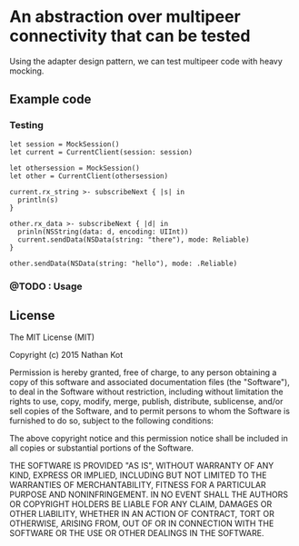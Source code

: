 # An abstraction over multipeer connectivity that can be tested

Using the adapter design pattern, we can test multipeer code with heavy mocking.

## Example code

### Testing

```
let session = MockSession()
let current = CurrentClient(session: session)

let othersession = MockSession()
let other = CurrentClient(othersession)

current.rx_string >- subscribeNext { |s| in
  println(s)
}

other.rx_data >- subscribeNext { |d| in
  prinln(NSString(data: d, encoding: UIInt))
  current.sendData(NSData(string: "there"), mode: Reliable)
}

other.sendData(NSData(string: "hello"), mode: .Reliable)
```

### @TODO : Usage

## License

The MIT License (MIT)

Copyright (c) 2015 Nathan Kot

Permission is hereby granted, free of charge, to any person obtaining a copy
of this software and associated documentation files (the "Software"), to deal
in the Software without restriction, including without limitation the rights
to use, copy, modify, merge, publish, distribute, sublicense, and/or sell
copies of the Software, and to permit persons to whom the Software is
furnished to do so, subject to the following conditions:

The above copyright notice and this permission notice shall be included in
all copies or substantial portions of the Software.

THE SOFTWARE IS PROVIDED "AS IS", WITHOUT WARRANTY OF ANY KIND, EXPRESS OR
IMPLIED, INCLUDING BUT NOT LIMITED TO THE WARRANTIES OF MERCHANTABILITY,
FITNESS FOR A PARTICULAR PURPOSE AND NONINFRINGEMENT. IN NO EVENT SHALL THE
AUTHORS OR COPYRIGHT HOLDERS BE LIABLE FOR ANY CLAIM, DAMAGES OR OTHER
LIABILITY, WHETHER IN AN ACTION OF CONTRACT, TORT OR OTHERWISE, ARISING FROM,
OUT OF OR IN CONNECTION WITH THE SOFTWARE OR THE USE OR OTHER DEALINGS IN
THE SOFTWARE.
